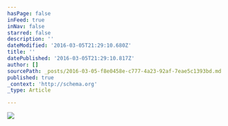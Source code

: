 ```yaml
---
hasPage: false
inFeed: true
inNav: false
starred: false
description: ''
dateModified: '2016-03-05T21:29:10.680Z'
title: ''
datePublished: '2016-03-05T21:29:10.817Z'
author: []
sourcePath: _posts/2016-03-05-f8e0458e-c777-4a23-92af-7eae5c1393bd.md
published: true
_context: 'http://schema.org'
_type: Article

---
```

![](https://the-grid-user-content.s3-us-west-2.amazonaws.com/58a25471-601b-4a85-ac6c-7de9b295d320.jpg)